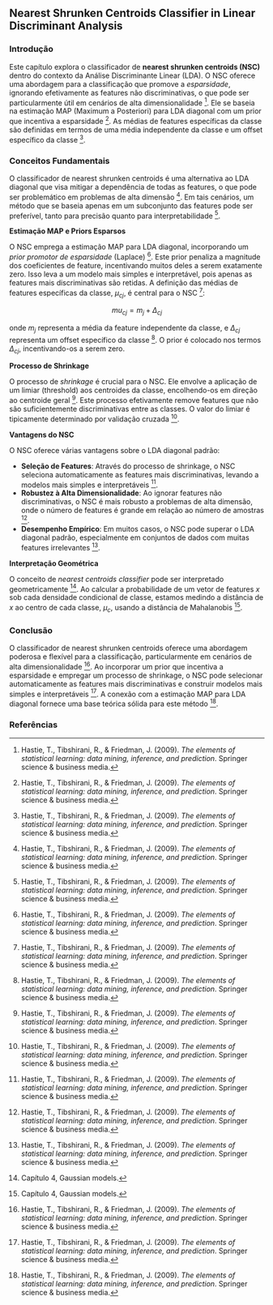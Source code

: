 ## Nearest Shrunken Centroids Classifier in Linear Discriminant Analysis

### Introdução
Este capítulo explora o classificador de **nearest shrunken centroids (NSC)** dentro do contexto da Análise Discriminante Linear (LDA). O NSC oferece uma abordagem para a classificação que promove a *esparsidade*, ignorando efetivamente as features não discriminativas, o que pode ser particularmente útil em cenários de alta dimensionalidade [^13]. Ele se baseia na estimação MAP (Maximum a Posteriori) para LDA diagonal com um prior que incentiva a esparsidade [^13]. As médias de features específicas da classe são definidas em termos de uma média independente da classe e um offset específico da classe [^13].

### Conceitos Fundamentais

O classificador de nearest shrunken centroids é uma alternativa ao LDA diagonal que visa mitigar a dependência de todas as features, o que pode ser problemático em problemas de alta dimensão [^13]. Em tais cenários, um método que se baseia apenas em um subconjunto das features pode ser preferível, tanto para precisão quanto para interpretabilidade [^13].

**Estimação MAP e Priors Esparsos**

O NSC emprega a estimação MAP para LDA diagonal, incorporando um *prior promotor de esparsidade* (Laplace) [^13]. Este prior penaliza a magnitude dos coeficientes de feature, incentivando muitos deles a serem exatamente zero. Isso leva a um modelo mais simples e interpretável, pois apenas as features mais discriminativas são retidas. A definição das médias de features específicas da classe, $\mu_{cj}$, é central para o NSC [^13]:

$$mu_{cj} = m_j + \Delta_{cj}$$

onde $m_j$ representa a média da feature independente da classe, e $\Delta_{cj}$ representa um offset específico da classe [^13]. O prior é colocado nos termos $\Delta_{cj}$, incentivando-os a serem zero.

**Processo de Shrinkage**

O processo de *shrinkage* é crucial para o NSC. Ele envolve a aplicação de um limiar (threshold) aos centroides da classe, encolhendo-os em direção ao centroide geral [^13]. Este processo efetivamente remove features que não são suficientemente discriminativas entre as classes. O valor do limiar é tipicamente determinado por validação cruzada [^13].

**Vantagens do NSC**

O NSC oferece várias vantagens sobre o LDA diagonal padrão:
*   **Seleção de Features**: Através do processo de shrinkage, o NSC seleciona automaticamente as features mais discriminativas, levando a modelos mais simples e interpretáveis [^13].
*   **Robustez à Alta Dimensionalidade**: Ao ignorar features não discriminativas, o NSC é mais robusto a problemas de alta dimensão, onde o número de features é grande em relação ao número de amostras [^13].
*   **Desempenho Empírico**: Em muitos casos, o NSC pode superar o LDA diagonal padrão, especialmente em conjuntos de dados com muitas features irrelevantes [^13].

**Interpretação Geométrica**

O conceito de *nearest centroids classifier* pode ser interpretado geometricamente [^6]. Ao calcular a probabilidade de um vetor de features $x$ sob cada densidade condicional de classe, estamos medindo a distância de $x$ ao centro de cada classe, $\mu_c$, usando a distância de Mahalanobis [^6].

### Conclusão
O classificador de nearest shrunken centroids oferece uma abordagem poderosa e flexível para a classificação, particularmente em cenários de alta dimensionalidade [^13]. Ao incorporar um prior que incentiva a esparsidade e empregar um processo de shrinkage, o NSC pode selecionar automaticamente as features mais discriminativas e construir modelos mais simples e interpretáveis [^13]. A conexão com a estimação MAP para LDA diagonal fornece uma base teórica sólida para este método [^13].
### Referências
[^13]: Hastie, T., Tibshirani, R., & Friedman, J. (2009). *The elements of statistical learning: data mining, inference, and prediction*. Springer science & business media.
[^6]: Capítulo 4, Gaussian models.

<!-- END -->